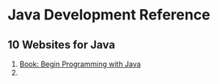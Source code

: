 # Java Development Reference

## 10 Websites for Java

1. [Book: Begin Programming with Java](www.allmycode.com/BeginProg)
2. 